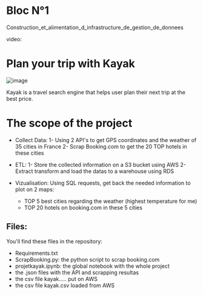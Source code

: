 # Bloc N°1
Construction_et_alimentation_d_infrastructure_de_gestion_de_donnees

video:

# Plan your trip with Kayak
![image](https://user-images.githubusercontent.com/115455973/222426897-6d77f93f-5368-4253-b27e-0d8c6f1ac00f.png)

Kayak is a travel search engine that helps user plan their next trip at the best price.

# The scope of the project

- Collect Data:
  1- Using 2 API's to get GPS coordinates and the weather of 35 cities in France
  2- Scrap Booking.com to get the 20 TOP hotels in these cities
  
- ETL:
  1- Store the collected information on a S3 bucket using AWS
  2- Extract transform and load the datas to a warehouse using RDS
 
 - Vizualisation:
 Using SQL requests, get back the needed information to plot on 2 maps:
   * TOP 5 best cities regarding the weather (highest temperature for me)
   * TOP 20 hotels on booking.com in these 5 cities
     
## Files:
You'll find these files in the repository:
  - Requirements.txt 
  - ScrapBooking.py: the python script to scrap booking.com
  - projetkayak.ipynb: the global notebook with the whole project
  - the .json files with the API and scrapping resultas
  - the csv file kayak..... put on AWS 
  - the csv file kayak.csv loaded from AWS
